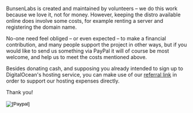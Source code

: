 BunsenLabs is created and maintained by volunteers – we do this work
because we love it, not for money. However, keeping the distro available
online does involve some costs, for example renting a server and
registering the domain name.

No-one need feel obliged – or even expected – to make a financial
contribution, and many people support the project in other ways, but if
you would like to send us something via PayPal it will of course be most
welcome, and help us to meet the costs mentioned above.

Besides donating cash, and supposing you already intended to sign up to
DigitalOcean's hosting service, you can make use of our [referral
link](https://m.do.co/c/f8d7dfb87c4f) in order to support our hosting
expenses directly.

Thank you!

<div class="center marginbox">
<form action="https://www.paypal.com/cgi-bin/webscr" method="post" target="_top">
<input type="hidden" name="cmd" value="_s-xclick">
<input type="hidden" name="hosted_button_id" value="TCKVK4VGRWQSG">
<input type="image" src="https://www.paypalobjects.com/en_US/i/btn/btn_donateCC_LG.gif" border="0" name="submit" alt="[Paypal]">
<img alt="" border="0" src="https://www.paypalobjects.com/en_US/i/scr/pixel.gif" width="1" height="1">
</form>
</div>
